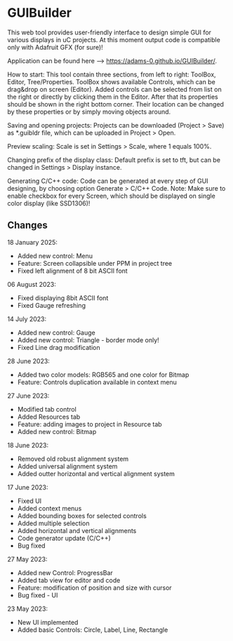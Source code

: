 # GUIBuilder
This web tool provides user-friendly interface to design simple GUI for various displays in uC projects.
At this moment output code is compatible only with Adafruit GFX (for sure)! 

Application can be found here --> https://adams-0.github.io/GUIBuilder/.

How to start:
This tool contain three sections, from left to right: ToolBox, Editor, Tree/Properties.
ToolBox shows available Controls, which can be drag&drop on screen (Editor). 
Added controls can be selected from list on the right or directly by clicking them in the Editor. After that its properties should be shown in the right bottom corner.
Their location can be changed by these properties or by simply moving objects around.

Saving and opening projects:
Projects can be downloaded (Project > Save) as \*.guibldr file, which can be uploaded in Project > Open.

Preview scaling:
Scale is set in Settings > Scale, where 1 equals 100%.

Changing prefix of the display class:
Default prefix is set to tft, but can be changed in Settings > Display instance.

Generating C/C++ code:
Code can be generated at every step of GUI designing, by choosing option Generate > C/C++ Code.
Note: Make sure to enable checkbox for every Screen, which should be displayed on single color display (like SSD1306)!

## Changes
18 January 2025:
* Added new control: Menu
* Feature: Screen collapsible under PPM in project tree
* Fixed left alignment  of 8 bit ASCII font

06 August 2023:
* Fixed displaying 8bit ASCII font
* Fixed Gauge refreshing

14 July 2023:
* Added new control: Gauge
* Added new control: Triangle - border mode only!
* Fixed Line drag modification

28 June 2023:
* Added two color models: RGB565 and one color for Bitmap
* Feature: Controls duplication available in context menu 

27 June 2023:
* Modified tab control
* Added Resources tab
* Feature: adding images to project in Resource tab
* Added new control: Bitmap

18 June 2023:
* Removed old robust alignment system
* Added universal alignment system
* Added outter horizontal and vertical alignment system

17 June 2023:
* Fixed UI
* Added context menus
* Added bounding boxes for selected controls
* Added multiple selection
* Added horizontal and vertical alignments
* Code generator update (C/C++)
* Bug fixed

27 May 2023:
* Added new Control: ProgressBar
* Added tab view for editor and code
* Feature: modification of position and size with cursor
* Bug fixed - UI

23 May 2023:
* New UI implemented
* Added basic Controls: Circle, Label, Line, Rectangle

